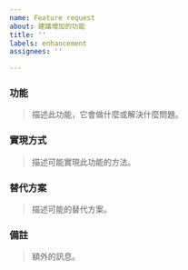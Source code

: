 ```yaml
---
name: Feature request
about: 建議增加的功能
title: ''
labels: enhancement
assignees: ''

---
```


### 功能
> 描述此功能，它會做什麼或解決什麼問題。

### 實現方式
> 描述可能實現此功能的方法。

### 替代方案
> 描述可能的替代方案。

### 備註
> 額外的訊息。
